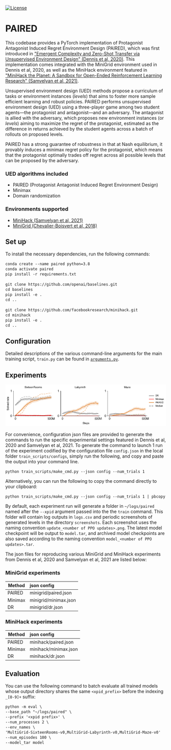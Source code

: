 [![License](https://img.shields.io/badge/License-Apache%202.0-blue.svg)](https://opensource.org/licenses/Apache-2.0)

# PAIRED

This codebase provides a PyTorch implementation of Protagonist Antagonist Induced Regret Environment Design (PAIRED), which was first introduced in ["Emergent Complexity and Zero-Shot Transfer via Unsupervised Environment Design" (Dennis et al, 2020)](https://arxiv.org/abs/2012.02096). This implementation comes integrated with the MiniGrid environment used in Dennis et al, 2020, as well as the MiniHack environment featured in  ["MiniHack the Planet: A Sandbox for Open-Ended Reinforcement Learning Research" (Samvelyan et al, 2021)](https://openreview.net/forum?id=skFwlyefkWJ).

Unsupervised environment design (UED) methods propose a curriculum of tasks or environment instances (*levels*) that aims to foster more sample efficient learning and robust policies. PAIRED performs unsupervised environment design (UED) using a three-player game among two student agents—the protagonist and antagonist—and an adversary. The antagonist is allied with the adversary, which proposes new environment instances (or *levels*) aiming to maximize the regret of the protagonist, estimated as the difference in returns achieved by the student agents across a batch of rollouts on proposed levels.

PAIRED has a strong guarantee of robustness in that at Nash equilibrium, it provably induces a minimax regret policy for the protagonist, which means that the protagonist optimally trades off regret across all possible levels that can be proposed by the adversary. 

### UED algorithms included

- PAIRED (Protagonist Antagonist Induced Regret Environment Design)
- Minimax
- Domain randomization

### Environments supported

- [MiniHack (Samvelyan et al, 2021)](https://github.com/facebookresearch/minihack)
- [MiniGrid (Chevalier-Boisvert et al, 2018)](https://github.com/maximecb/gym-minigrid)

## Set up
To install the necessary dependencies, run the following commands:

```
conda create --name paired python=3.8
conda activate paired
pip install -r requirements.txt

git clone https://github.com/openai/baselines.git
cd baselines
pip install -e .
cd ..

git clone https://github.com/facebookresearch/minihack.git
cd minihack
pip install -e .
cd ..
```

## Configuration
Detailed descriptions of the various command-line arguments for the main training script, `train.py` can be found in [`arguments.py`](https://github.com/ucl-dark/paired/blob/master/arguments.py).

## Experiments
![MiniGrid benchmark results](docs/minigrid-benchmark.png)

For convenience, configuration json files are provided to generate the commands to run the specific experimental settings featured in Dennis et al, 2020 and Samvelyan et al, 2021. To generate the command to launch 1 run of the experiment codified by the configuration file `config.json` in the local folder `train_scripts/configs`, simply run the following, and copy and paste the output into your command line. 
```shell
python train_scripts/make_cmd.py --json config --num_trials 1
```

Alternatively, you can run the following to copy the command directly to your clipboard:

```shell
python train_scripts/make_cmd.py --json config --num_trials 1 | pbcopy
```

By default, each experiment run will generate a folder in `~/logs/paired` named after the `--xpid` argument passed into the the `train` command. This folder will contain log outputs in `logs.csv` and periodic screenshots of generated levels in the directory `screenshots`. Each screenshot uses the naming convention `update_<number of PPO updates>.png`. The latest model checkpoint will be output to `model.tar`, and archived model checkpoints are also saved according to the naming convention `model_<number of PPO updates>.tar`.

The json files for reproducing various MiniGrid and MiniHack experiments from Dennis et al, 2020 and Samvelyan et al, 2021 are listed below:

### MiniGrid experiments

| Method        | json config  |
| ------------- |:-------------|
| PAIRED| minigrid/paired.json |
| Minimax |minigrid/minimax.json|
| DR | minigrid/dr.json |

### MiniHack experiments
| Method        | json config  |
| ------------- |:-------------|
| PAIRED | minihack/paired.json |
| Minimax | minihack/minimax.json |
| DR | minihack/dr.json |

## Evaluation
You can use the following command to batch evaluate all trained models whose output directory shares the same `<xpid_prefix>` before the indexing `_[0-9]+` suffix:

```shell
python -m eval \
--base_path "~/logs/paired" \
--prefix '<xpid prefix>' \
--num_processes 2 \
--env_names \
'MultiGrid-SixteenRooms-v0,MultiGrid-Labyrinth-v0,MultiGrid-Maze-v0'
--num_episodes 100 \
--model_tar model
```

